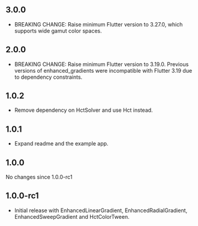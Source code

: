 ## 3.0.0

- BREAKING CHANGE: Raise minimum Flutter version to 3.27.0, which supports wide gamut color spaces.

## 2.0.0

- BREAKING CHANGE: Raise minimum Flutter version to 3.19.0. Previous versions of enhanced_gradients were incompatible with Flutter 3.19 due to dependency constraints.

## 1.0.2

- Remove dependency on HctSolver and use Hct instead.

## 1.0.1

- Expand readme and the example app.

## 1.0.0

No changes since 1.0.0-rc1

## 1.0.0-rc1

- Initial release with EnhancedLinearGradient, EnhancedRadialGradient, EnhancedSweepGradient and HctColorTween.
